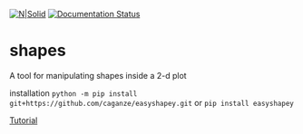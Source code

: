 [![N|Solid](https://travis-ci.org/caganze/shapes.svg?branch=master)](https://travis-ci.org/caganze/wispshapes/)
[![Documentation Status](https://readthedocs.org/projects/wispshapes/badge/?version=latest)](https://wispshapes.readthedocs.io/en/latest/?badge=latest)

# shapes

A tool for manipulating shapes inside a 2-d plot

installation  `python -m pip install git+https://github.com/caganze/easyshapey.git`
or `pip install easyshapey`


[Tutorial](https://github.com/caganze/wispshapes/blob/master/examples/tutorial.ipynb)